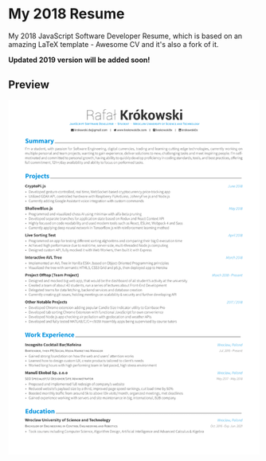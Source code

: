 # My 2018 Resume

My 2018 JavaScript Software Developer Resume, which is based on an amazing LaTeX template - Awesome CV and it's also a fork of it.

**Updated 2019 version will be added soon!**

## Preview

![Resume Screenshot](2018/resume/resume_preview.png)
